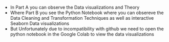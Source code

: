 - In Part A you can observe the Data visualizations and Theory 
- Where Part B you see the Python Notebook where you can obsereve the Data Cleaning and Transformation Techniques as well as interactive Seaborn Data visualizations
- But Unfortunately due to incompatibility with github we need to open the python notebook in the Google Colab to view the data visualizations
